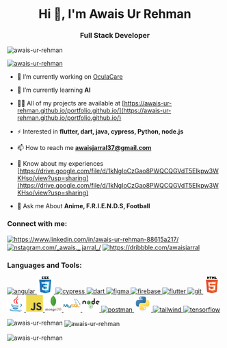 <h1 align="center">Hi 👋, I'm Awais Ur Rehman</h1>
<h3 align="center">Full Stack Developer</h3>

<p align="left"> <img src="https://komarev.com/ghpvc/?username=awais-ur-rehman&label=Profile%20views&color=0e75b6&style=flat" alt="awais-ur-rehman" /> </p>

<p align="left"> <a href="https://github.com/ryo-ma/github-profile-trophy"><img src="https://github-profile-trophy.vercel.app/?username=awais-ur-rehman" alt="awais-ur-rehman" /></a> </p>

- 🔭 I’m currently working on [OculaCare](https://github.com/BilalKhanT/OculaCare)

- 🌱 I’m currently learning **AI**

- 👨‍💻 All of my projects are available at [https://awais-ur-rehman.github.io/portfolio.github.io/](https://awais-ur-rehman.github.io/portfolio.github.io/)

- ⚡ Interested in **flutter, dart, java, cypress, Python, node.js**

- 📫 How to reach me **awaisjarral37@gmail.com**

- 📄 Know about my experiences [https://drive.google.com/file/d/1kNgIoCzGao8PWQCQGVdT5Elkpw3WKHso/view?usp=sharing](https://drive.google.com/file/d/1kNgIoCzGao8PWQCQGVdT5Elkpw3WKHso/view?usp=sharing)

- 💬 Ask me About **Anime, F.R.I.E.N.D.S, Football**

<h3 align="left">Connect with me:</h3>
<p align="left">
<a href="https://linkedin.com/in/https://www.linkedin.com/in/awais-ur-rehman-88615a217/" target="blank"><img align="center" src="https://raw.githubusercontent.com/rahuldkjain/github-profile-readme-generator/master/src/images/icons/Social/linked-in-alt.svg" alt="https://www.linkedin.com/in/awais-ur-rehman-88615a217/" height="30" width="40" /></a>
<a href="https://instagram.com/nstagram.com/_awais._.jarral_/" target="blank"><img align="center" src="https://raw.githubusercontent.com/rahuldkjain/github-profile-readme-generator/master/src/images/icons/Social/instagram.svg" alt="nstagram.com/_awais._.jarral_/" height="30" width="40" /></a>
<a href="https://dribbble.com/https://dribbble.com/awaisjarral" target="blank"><img align="center" src="https://raw.githubusercontent.com/rahuldkjain/github-profile-readme-generator/master/src/images/icons/Social/dribbble.svg" alt="https://dribbble.com/awaisjarral" height="30" width="40" /></a>
</p>

<h3 align="left">Languages and Tools:</h3>
<p align="left"> <a href="https://angular.io" target="_blank" rel="noreferrer"> <img src="https://angular.io/assets/images/logos/angular/angular.svg" alt="angular" width="40" height="40"/> </a> <a href="https://www.w3schools.com/css/" target="_blank" rel="noreferrer"> <img src="https://raw.githubusercontent.com/devicons/devicon/master/icons/css3/css3-original-wordmark.svg" alt="css3" width="40" height="40"/> </a> <a href="https://www.cypress.io" target="_blank" rel="noreferrer"> <img src="https://raw.githubusercontent.com/simple-icons/simple-icons/6e46ec1fc23b60c8fd0d2f2ff46db82e16dbd75f/icons/cypress.svg" alt="cypress" width="40" height="40"/> </a> <a href="https://dart.dev" target="_blank" rel="noreferrer"> <img src="https://www.vectorlogo.zone/logos/dartlang/dartlang-icon.svg" alt="dart" width="40" height="40"/> </a> <a href="https://www.figma.com/" target="_blank" rel="noreferrer"> <img src="https://www.vectorlogo.zone/logos/figma/figma-icon.svg" alt="figma" width="40" height="40"/> </a> <a href="https://firebase.google.com/" target="_blank" rel="noreferrer"> <img src="https://www.vectorlogo.zone/logos/firebase/firebase-icon.svg" alt="firebase" width="40" height="40"/> </a> <a href="https://flutter.dev" target="_blank" rel="noreferrer"> <img src="https://www.vectorlogo.zone/logos/flutterio/flutterio-icon.svg" alt="flutter" width="40" height="40"/> </a> <a href="https://git-scm.com/" target="_blank" rel="noreferrer"> <img src="https://www.vectorlogo.zone/logos/git-scm/git-scm-icon.svg" alt="git" width="40" height="40"/> </a> <a href="https://www.w3.org/html/" target="_blank" rel="noreferrer"> <img src="https://raw.githubusercontent.com/devicons/devicon/master/icons/html5/html5-original-wordmark.svg" alt="html5" width="40" height="40"/> </a> <a href="https://www.java.com" target="_blank" rel="noreferrer"> <img src="https://raw.githubusercontent.com/devicons/devicon/master/icons/java/java-original.svg" alt="java" width="40" height="40"/> </a> <a href="https://developer.mozilla.org/en-US/docs/Web/JavaScript" target="_blank" rel="noreferrer"> <img src="https://raw.githubusercontent.com/devicons/devicon/master/icons/javascript/javascript-original.svg" alt="javascript" width="40" height="40"/> </a> <a href="https://www.mongodb.com/" target="_blank" rel="noreferrer"> <img src="https://raw.githubusercontent.com/devicons/devicon/master/icons/mongodb/mongodb-original-wordmark.svg" alt="mongodb" width="40" height="40"/> </a> <a href="https://www.mysql.com/" target="_blank" rel="noreferrer"> <img src="https://raw.githubusercontent.com/devicons/devicon/master/icons/mysql/mysql-original-wordmark.svg" alt="mysql" width="40" height="40"/> </a> <a href="https://nodejs.org" target="_blank" rel="noreferrer"> <img src="https://raw.githubusercontent.com/devicons/devicon/master/icons/nodejs/nodejs-original-wordmark.svg" alt="nodejs" width="40" height="40"/> </a> <a href="https://postman.com" target="_blank" rel="noreferrer"> <img src="https://www.vectorlogo.zone/logos/getpostman/getpostman-icon.svg" alt="postman" width="40" height="40"/> </a> <a href="https://www.python.org" target="_blank" rel="noreferrer"> <img src="https://raw.githubusercontent.com/devicons/devicon/master/icons/python/python-original.svg" alt="python" width="40" height="40"/> </a> <a href="https://tailwindcss.com/" target="_blank" rel="noreferrer"> <img src="https://www.vectorlogo.zone/logos/tailwindcss/tailwindcss-icon.svg" alt="tailwind" width="40" height="40"/> </a> <a href="https://www.tensorflow.org" target="_blank" rel="noreferrer"> <img src="https://www.vectorlogo.zone/logos/tensorflow/tensorflow-icon.svg" alt="tensorflow" width="40" height="40"/> </a> </p>

<p><img align="left" src="https://github-readme-stats.vercel.app/api/top-langs?username=awais-ur-rehman&show_icons=true&locale=en&layout=compact" alt="awais-ur-rehman" /></p>

<p>&nbsp;<img align="center" src="https://github-readme-stats.vercel.app/api?username=awais-ur-rehman&show_icons=true&locale=en" alt="awais-ur-rehman" /></p>

<p><img align="center" src="https://github-readme-streak-stats.herokuapp.com/?user=awais-ur-rehman&" alt="awais-ur-rehman" /></p>

